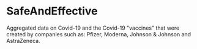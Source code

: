 # SafeAndEffective
Aggregated data on Covid-19 and the Covid-19 "vaccines" that were created by companies such as: Pfizer, Moderna, Johnson &amp; Johnson and AstraZeneca. 
